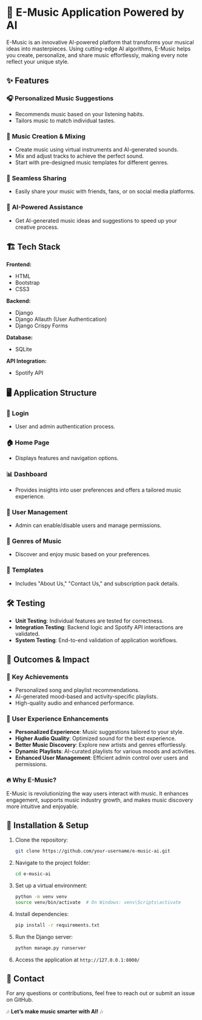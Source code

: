 # 🎵 E-Music Application Powered by AI

E-Music is an innovative AI-powered platform that transforms your musical ideas into masterpieces. Using cutting-edge AI algorithms, E-Music helps you create, personalize, and share music effortlessly, making every note reflect your unique style.

## ✨ Features

### 🎧 **Personalized Music Suggestions**
- Recommends music based on your listening habits.
- Tailors music to match individual tastes.

### 🎼 **Music Creation & Mixing**
- Create music using virtual instruments and AI-generated sounds.
- Mix and adjust tracks to achieve the perfect sound.
- Start with pre-designed music templates for different genres.

### 🚀 **Seamless Sharing**
- Easily share your music with friends, fans, or on social media platforms.

### 🎹 **AI-Powered Assistance**
- Get AI-generated music ideas and suggestions to speed up your creative process.

## 🏗️ Tech Stack

**Frontend:**
- HTML
- Bootstrap
- CSS3

**Backend:**
- Django
- Django Allauth (User Authentication)
- Django Crispy Forms

**Database:**
- SQLite

**API Integration:**
- Spotify API

## 🖥️ Application Structure

### 🔑 **Login**
- User and admin authentication process.

### 🏠 **Home Page**
- Displays features and navigation options.

### 📊 **Dashboard**
- Provides insights into user preferences and offers a tailored music experience.

### 👤 **User Management**
- Admin can enable/disable users and manage permissions.

### 🎵 **Genres of Music**
- Discover and enjoy music based on your preferences.

### 📄 **Templates**
- Includes "About Us," "Contact Us," and subscription pack details.

## 🛠️ Testing
- **Unit Testing**: Individual features are tested for correctness.
- **Integration Testing**: Backend logic and Spotify API interactions are validated.
- **System Testing**: End-to-end validation of application workflows.

## 🚀 Outcomes & Impact

### 🌟 **Key Achievements**
- Personalized song and playlist recommendations.
- AI-generated mood-based and activity-specific playlists.
- High-quality audio and enhanced performance.

### 🎯 **User Experience Enhancements**
- **Personalized Experience**: Music suggestions tailored to your style.
- **Higher Audio Quality**: Optimized sound for the best experience.
- **Better Music Discovery**: Explore new artists and genres effortlessly.
- **Dynamic Playlists**: AI-curated playlists for various moods and activities.
- **Enhanced User Management**: Efficient admin control over users and permissions.

### 🔥 **Why E-Music?**
E-Music is revolutionizing the way users interact with music. It enhances engagement, supports music industry growth, and makes music discovery more intuitive and enjoyable.

## 📌 Installation & Setup

1. Clone the repository:
   ```sh
   git clone https://github.com/your-username/e-music-ai.git
   ```
2. Navigate to the project folder:
   ```sh
   cd e-music-ai
   ```
3. Set up a virtual environment:
   ```sh
   python -m venv venv
   source venv/bin/activate  # On Windows: venv\Scripts\activate
   ```
4. Install dependencies:
   ```sh
   pip install -r requirements.txt
   ```
5. Run the Django server:
   ```sh
   python manage.py runserver
   ```
6. Access the application at `http://127.0.0.1:8000/`

## 📩 Contact
For any questions or contributions, feel free to reach out or submit an issue on GitHub.

🎶 **Let’s make music smarter with AI!** 🎶

